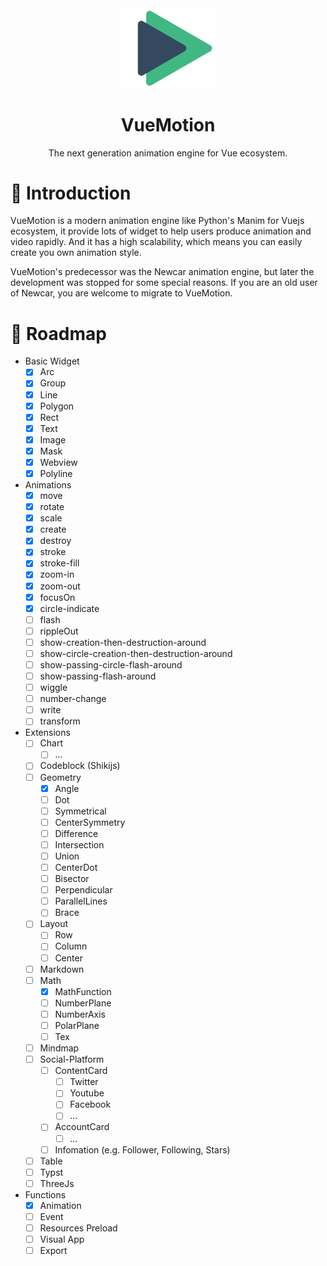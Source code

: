 <div align="center">
  <img src="./assets/logo.svg" style="width: 30%">
  <h1>VueMotion</h1>
  <span>The next generation animation engine for Vue ecosystem.</span>
</div>

# 📒 Introduction

VueMotion is a modern animation engine like Python's Manim for Vuejs ecosystem, it provide lots of widget to help users produce animation and video rapidly. And it has a high scalability, which means you can easily create you own animation style.

VueMotion's predecessor was the Newcar animation engine, but later the development was stopped for some special reasons. If you are an old user of Newcar, you are welcome to migrate to VueMotion.

# 🗾 Roadmap

- Basic Widget
  - [x] Arc
  - [x] Group
  - [x] Line
  - [x] Polygon
  - [x] Rect
  - [x] Text
  - [x] Image
  - [x] Mask
  - [x] Webview
  - [x] Polyline
- Animations
  - [x] move
  - [x] rotate
  - [x] scale
  - [x] create
  - [x] destroy
  - [x] stroke
  - [x] stroke-fill
  - [x] zoom-in
  - [x] zoom-out
  - [x] focusOn
  - [x] circle-indicate
  - [ ] flash
  - [ ] rippleOut
  - [ ] show-creation-then-destruction-around
  - [ ] show-circle-creation-then-destruction-around
  - [ ] show-passing-circle-flash-around
  - [ ] show-passing-flash-around
  - [ ] wiggle
  - [ ] number-change
  - [ ] write
  - [ ] transform
- Extensions
  - [ ] Chart
    - [ ] ...
  - [ ] Codeblock (Shikijs)
  - [ ] Geometry
    - [x] Angle
    - [ ] Dot
    - [ ] Symmetrical
    - [ ] CenterSymmetry
    - [ ] Difference
    - [ ] Intersection
    - [ ] Union
    - [ ] CenterDot
    - [ ] Bisector
    - [ ] Perpendicular
    - [ ] ParallelLines
    - [ ] Brace
  - [ ] Layout
    - [ ] Row
    - [ ] Column
    - [ ] Center
  - [ ] Markdown
  - [ ] Math
    - [x] MathFunction
    - [ ] NumberPlane
    - [ ] NumberAxis
    - [ ] PolarPlane
    - [ ] Tex
  - [ ] Mindmap
  - [ ] Social-Platform
    - [ ] ContentCard
      - [ ] Twitter
      - [ ] Youtube
      - [ ] Facebook
      - [ ] ...
    - [ ] AccountCard
      - [ ] ...
    - [ ] Infomation (e.g. Follower, Following, Stars)
  - [ ] Table
  - [ ] Typst
  - [ ] ThreeJs
- Functions
  - [x] Animation
  - [ ] Event
  - [ ] Resources Preload
  - [ ] Visual App
  - [ ] Export
